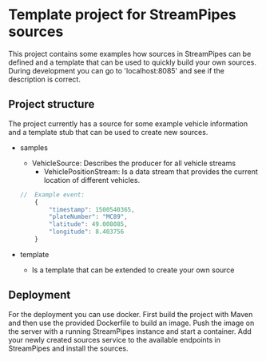 # Template project for StreamPipes sources

This project contains some examples how sources in StreamPipes can be defined and a template that can be used to quickly build your own sources.
During development you can go to 'localhost:8085' and see if the description is correct.

## Project structure
The project currently has a source for some example vehicle information and a template stub that can be used to create new sources.

* samples
   * VehicleSource: Describes the producer for all vehicle streams
	 * VehiclePositionStream: Is a data stream that provides the current location of different vehicles.

	```javascript
	// 	Example event:
	    {
	    	"timestamp": 1500540365,
	    	"plateNumber": "MC89",
	    	"latitude": 49.008085,
	    	"longitude": 8.403756
	    }
	```
* template
  * Is a template that can be extended to create your own source

## Deployment
For the deployment you can use docker. 
First build the project with Maven and then use the provided Dockerfile to build an image. 
Push the image on the server with a running StreamPipes instance and start a container.
Add your newly created sources service to the available endpoints in StreamPipes and install the sources.
